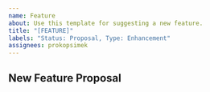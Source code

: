 ```yaml
---
name: Feature
about: Use this template for suggesting a new feature.
title: "[FEATURE]"
labels: "Status: Proposal, Type: Enhancement"
assignees: prokopsimek
---
```


<!--- Provide a general summary of the practice in the Title above -->

## New Feature Proposal
<!--- Tell us how it should work -->
